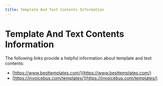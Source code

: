 ```yaml
---
title: Template And Text Contents Information
---
```

# Template And Text Contents Information
The following links provide a helpful information about template and text contents:
- [https://www.besttemplates.com/](https://www.besttemplates.com/)
- [https://invoicebus.com/templates/](https://invoicebus.com/templates/)

